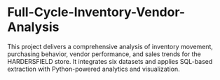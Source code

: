 # Full-Cycle-Inventory-Vendor-Analysis
This project delivers a comprehensive analysis of inventory movement, purchasing behavior, vendor performance, and sales trends for the HARDERSFIELD store. It integrates six datasets and applies SQL-based extraction with Python-powered analytics and visualization.
